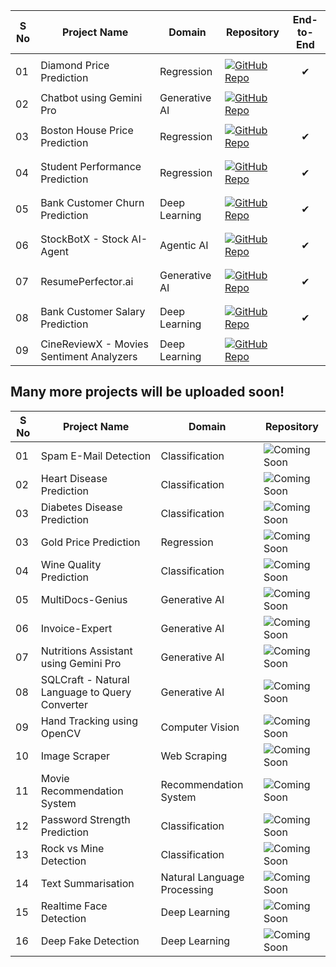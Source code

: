| S No | Project Name                   | Domain        | Repository                                                                                                                                            | End-to-End              |
| ---- | ------------------------------ | ------------- | ----------------------------------------------------------------------------------------------------------------------------------------------------- | ----------------------- |
| 01   | Diamond Price Prediction       | Regression    | [![GitHub Repo](https://img.shields.io/badge/GitHub-Repo-blue.svg)](https://github.com/shubhamprajapati7748/End-to-End-Diamond-Price-Prediction)       | <p align="center">✔</p> |
| 02   | Chatbot using Gemini Pro       | Generative AI | [![GitHub Repo](https://img.shields.io/badge/GitHub-Repo-blue.svg)](https://github.com/shubhamprajapati7748/gemini-pro-chat)                   |                 |
| 03   | Boston House Price Prediction  | Regression    | [![GitHub Repo](https://img.shields.io/badge/GitHub-Repo-blue.svg)](https://github.com/shubhamprajapati7748/End-to-End-House-Price-Prediction)         | <p align="center">✔</p> |
| 04   | Student Performance Prediction | Regression    | [![GitHub Repo](https://img.shields.io/badge/GitHub-Repo-blue.svg)](https://github.com/shubhamprajapati7748/End-to-End-Student-Performance-Prediction) | <p align="center">✔</p> |
| 05   | Bank Customer Churn Prediction      | Deep Learning      | [![GitHub Repo](https://img.shields.io/badge/GitHub-Repo-blue.svg)](https://github.com/shubhamprajapati7748/Bank-Customer-Churn-Prediction)       | <p align="center">✔</p> |
| 06   | StockBotX - Stock AI-Agent      | Agentic AI    | [![GitHub Repo](https://img.shields.io/badge/GitHub-Repo-blue.svg)](https://github.com/shubhamprajapati7748/StockBotX)       | <p align="center">✔</p> |
| 07   | ResumePerfector.ai      | Generative AI  | [![GitHub Repo](https://img.shields.io/badge/GitHub-Repo-blue.svg)](https://github.com/shubhamprajapati7748/resume-perfector.ai)       | <p align="center">✔</p> |
| 08   | Bank Customer Salary Prediction      | Deep Learning      | [![GitHub Repo](https://img.shields.io/badge/GitHub-Repo-blue.svg)](https://github.com/shubhamprajapati7748/Bank-Customer-Salary-Prediction)       | <p align="center">✔</p> |
| 09   | CineReviewX - Movies Sentiment Analyzers   | Deep Learning      | [![GitHub Repo](https://img.shields.io/badge/GitHub-Repo-blue.svg)](https://github.com/shubhamprajapati7748/CineReviewX)       |  |

## Many more projects will be uploaded soon!

| S No | Project Name                                   | Domain                      | Repository                                                          |
| ---- | ---------------------------------------------- | --------------------------- | ------------------------------------------------------------------- |
| 01   | Spam E-Mail Detection                          | Classification              | ![Coming Soon](https://img.shields.io/badge/Coming-Soon-orange.svg) |
| 02   | Heart Disease Prediction                       | Classification              | ![Coming Soon](https://img.shields.io/badge/Coming-Soon-orange.svg) |
| 03   | Diabetes Disease Prediction                    | Classification              | ![Coming Soon](https://img.shields.io/badge/Coming-Soon-orange.svg) |
| 03   | Gold Price Prediction                          | Regression                  | ![Coming Soon](https://img.shields.io/badge/Coming-Soon-orange.svg) |
| 04   | Wine Quality Prediction                        | Classification              | ![Coming Soon](https://img.shields.io/badge/Coming-Soon-orange.svg) |
| 05   | MultiDocs-Genius                               | Generative AI               | ![Coming Soon](https://img.shields.io/badge/Coming-Soon-orange.svg) |
| 06   | Invoice-Expert                                 | Generative AI               | ![Coming Soon](https://img.shields.io/badge/Coming-Soon-orange.svg) |
| 07   | Nutritions Assistant using Gemini Pro          | Generative AI               | ![Coming Soon](https://img.shields.io/badge/Coming-Soon-orange.svg) |
| 08   | SQLCraft - Natural Language to Query Converter | Generative AI               | ![Coming Soon](https://img.shields.io/badge/Coming-Soon-orange.svg) |
| 09   | Hand Tracking using OpenCV                     | Computer Vision             | ![Coming Soon](https://img.shields.io/badge/Coming-Soon-orange.svg) |
| 10   | Image Scraper                                  | Web Scraping                | ![Coming Soon](https://img.shields.io/badge/Coming-Soon-orange.svg) |
| 11   | Movie Recommendation System                    | Recommendation System       | ![Coming Soon](https://img.shields.io/badge/Coming-Soon-orange.svg) |
| 12   | Password Strength Prediction                   | Classification              | ![Coming Soon](https://img.shields.io/badge/Coming-Soon-orange.svg) |
| 13   | Rock vs Mine Detection                         | Classification              | ![Coming Soon](https://img.shields.io/badge/Coming-Soon-orange.svg) |
| 14   | Text Summarisation                             | Natural Language Processing | ![Coming Soon](https://img.shields.io/badge/Coming-Soon-orange.svg) |
| 15   | Realtime Face Detection                        | Deep Learning               | ![Coming Soon](https://img.shields.io/badge/Coming-Soon-orange.svg) |
| 16   | Deep Fake Detection                            | Deep Learning               | ![Coming Soon](https://img.shields.io/badge/Coming-Soon-orange.svg) |

